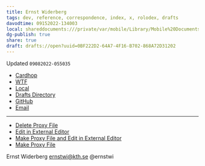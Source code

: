 ```yaml
---
title: Ernst Widerberg
tags: dev, reference, correspondence, index, x, rolodex, drafts
davodtime: 09152022-134003
local: shareddocuments:///private/var/mobile/Library/Mobile%20Documents/iCloud~md~obsidian/Documents/OBSHIDDIAN/drafts/0BF222D2-64A7-4F16-B702-868A72D31202.md
dg-publish: true
share: true
draft: drafts://open?uuid=0BF222D2-64A7-4F16-B702-868A72D31202
---
```

Updated `09082022-055035`

- [Cardhop](x-cardhop://show?id=contact:C3E0020D-2C41-4FB2-B108-2031094C8021&contact=Ernst%20Widerberg)
- [WTF](https://davidblue.wtf/drafts/0BF222D2-64A7-4F16-B702-868A72D31202.html)
- [Local](shareddocuments:///private/var/mobile/Library/Mobile%20Documents/com~apple~CloudDocs/Written/0BF222D2-64A7-4F16-B702-868A72D31202.md)
- [Drafts Directory](https://directory.getdrafts.com/search?utf8=✓&q=ernstwi)
- [GitHub](https://github.com/ernstwi)
- [Email](mailto:ernstwi@kth.se)

---

- [Delete Proxy File](https://directory.getdrafts.com/a/2Cr)
- [Edit in External Editor](https://directory.getdrafts.com/a/2Cp)
- [Make Proxy File and Edit in External Editor](https://directory.getdrafts.com/a/2Cs)
- [Make Proxy File](https://directory.getdrafts.com/a/2Cq)

Ernst Widerberg
ernstwi@kth.se
@ernstwi